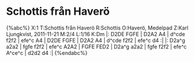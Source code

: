 # Schottis från Haverö

{%abc%}
X:1
T:Schottis från Haverö
R:Schottis
O:Haverö, Medelpad
Z:Karl Ljungkvist, 2011-11-21
M:2/4
L:1/16
K:Dm
|: D2DE FGFE | D2A2 A4 | d^cde f2f2 | efe^c A4 |
   D2DE FGFE | D2A2 A4 | d^cde f2f2 | efe^c d4 :|
|: D2a^g a2a2 | fgfe f2f2 | efe^c A2A2 | FGFE FED2 |
   D2a^g a2a2 | fgfe f2f2 | efe^c A^ce^c | d2d2 d4 :|
{%endabc%}
